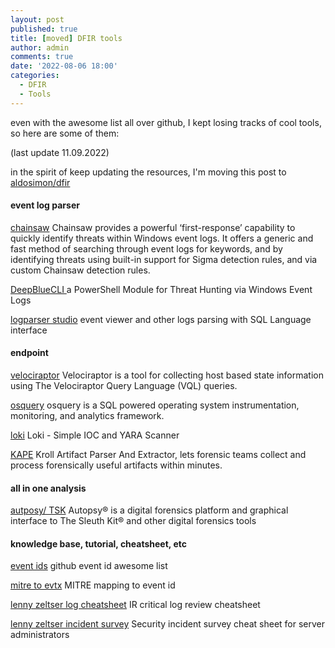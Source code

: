 ```yaml
---
layout: post
published: true
title: [moved] DFIR tools
author: admin
comments: true
date: '2022-08-06 18:00'
categories:
  - DFIR
  - Tools
---
```


even with the awesome list all over github, I kept losing tracks of cool tools, so here are some of them:

(last update 11.09.2022)

in the spirit of keep updating the resources, I'm moving this post to [aldosimon/dfir](https://aldosimon.com/dfir/)
<!--more-->
#### event log parser

[chainsaw](https://github.com/WithSecureLabs/chainsaw)
Chainsaw provides a powerful ‘first-response’ capability to quickly identify threats within Windows event logs. It offers a generic and fast method of searching through event logs for keywords, and by identifying threats using built-in support for Sigma detection rules, and via custom Chainsaw detection rules.

[DeepBlueCLI ](https://github.com/sans-blue-team/DeepBlueCLI)
a PowerShell Module for Threat Hunting via Windows Event Logs

[logparser studio](https://techcommunity.microsoft.com/t5/exchange-team-blog/log-parser-studio-2-0-is-now-available/ba-p/593266)
event viewer and other logs parsing with SQL Language interface
#### endpoint

[velociraptor](https://github.com/Velocidex/velociraptor)
Velociraptor is a tool for collecting host based state information using The Velociraptor Query Language (VQL) queries.

[osquery](https://osquery.io/)
osquery is a SQL powered operating system instrumentation, monitoring, and analytics framework.

[loki](https://github.com/Neo23x0/Loki)
Loki - Simple IOC and YARA Scanner

[KAPE](https://www.kroll.com/en/services/cyber-risk/incident-response-litigation-support/kroll-artifact-parser-extractor-kape)
Kroll Artifact Parser And Extractor, lets forensic teams collect and process forensically useful artifacts within minutes.

#### all in one analysis

[autposy/ TSK](http://www.sleuthkit.org/)
Autopsy® is a digital forensics platform and graphical interface to The Sleuth Kit® and other digital forensics tools

#### knowledge base, tutorial, cheatsheet, etc

[event ids](https://github.com/stuhli/awesome-event-ids)
github event id awesome list

[mitre to evtx](https://github.com/mdecrevoisier/EVTX-to-MITRE-Attack)
MITRE mapping to event id

[lenny zeltser log cheatsheet](https://zeltser.com/media/docs/security-incident-log-review-checklist.pdf)
IR critical log review cheatsheet

[lenny zeltser incident survey](https://zeltser.com/media/docs/security-incident-survey-cheat-sheet.pdf)
Security incident survey cheat sheet for server administrators

